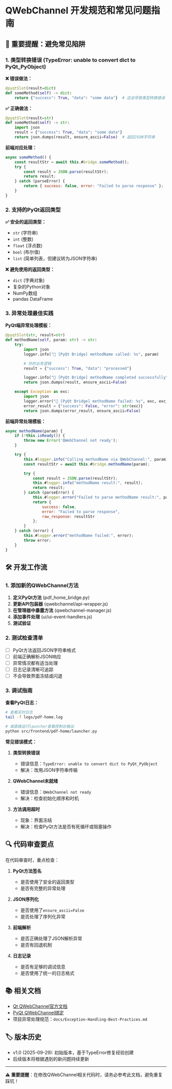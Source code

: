 # QWebChannel 开发规范和常见问题指南

## 🚨 重要提醒：避免常见陷阱

### 1. 类型转换错误 (TypeError: unable to convert dict to PyQt_PyObject)

**❌ 错误做法：**
```python
@pyqtSlot(result=dict)
def someMethod(self) -> dict:
    return {"success": True, "data": "some data"}  # 这会导致类型转换错误
```

**✅ 正确做法：**
```python
@pyqtSlot(result=str)
def someMethod(self) -> str:
    import json
    result = {"success": True, "data": "some data"}
    return json.dumps(result, ensure_ascii=False)  # 返回JSON字符串
```

**前端对应处理：**
```javascript
async someMethod() {
    const resultStr = await this.#bridge.someMethod();
    try {
        const result = JSON.parse(resultStr);
        return result;
    } catch (parseError) {
        return { success: false, error: "Failed to parse response" };
    }
}
```

### 2. 支持的PyQt返回类型

**✅ 安全的返回类型：**
- `str` (字符串)
- `int` (整数)
- `float` (浮点数)
- `bool` (布尔值)
- `list` (简单列表，但建议转为JSON字符串)

**❌ 避免使用的返回类型：**
- `dict` (字典对象)
- 复杂的Python对象
- NumPy数组
- pandas DataFrame

### 3. 异常处理最佳实践

**PyQt端异常处理模板：**
```python
@pyqtSlot(str, result=str)
def methodName(self, param: str) -> str:
    try:
        import json
        logger.info("🔗 [PyQt Bridge] methodName called: %s", param)

        # 你的业务逻辑
        result = {"success": True, "data": "processed"}

        logger.info("🔗 [PyQt Bridge] methodName completed successfully")
        return json.dumps(result, ensure_ascii=False)

    except Exception as exc:
        import json
        logger.error("🔗 [PyQt Bridge] methodName failed: %s", exc, exc_info=True)
        error_result = {"success": False, "error": str(exc)}
        return json.dumps(error_result, ensure_ascii=False)
```

**前端异常处理模板：**
```javascript
async methodName(param) {
    if (!this.isReady()) {
        throw new Error('QWebChannel not ready');
    }

    try {
        this.#logger.info("Calling methodName via QWebChannel:", param);
        const resultStr = await this.#bridge.methodName(param);

        try {
            const result = JSON.parse(resultStr);
            this.#logger.info("methodName result:", result);
            return result;
        } catch (parseError) {
            this.#logger.error("Failed to parse methodName result:", parseError);
            return {
                success: false,
                error: "Failed to parse response",
                raw_response: resultStr
            };
        }
    } catch (error) {
        this.#logger.error("methodName failed:", error);
        throw error;
    }
}
```

## 🛠️ 开发工作流

### 1. 添加新的QWebChannel方法

1. **定义PyQt方法** (pdf_home_bridge.py)
2. **更新API包装器** (qwebchannel/api-wrapper.js)
3. **在管理器中暴露方法** (qwebchannel-manager.js)
4. **添加事件处理** (ui/ui-event-handlers.js)
5. **测试验证**

### 2. 测试检查清单

- [ ] PyQt方法返回JSON字符串格式
- [ ] 前端正确解析JSON响应
- [ ] 异常情况都有适当处理
- [ ] 日志记录清晰可追踪
- [ ] 不会导致界面冻结或闪退

### 3. 调试指南

**查看PyQt日志：**
```bash
# 查看实时日志
tail -f logs/pdf-home.log

# 或直接运行launcher查看控制台输出
python src/frontend/pdf-home/launcher.py
```

**常见错误模式：**

1. **类型转换错误**
   - 错误信息：`TypeError: unable to convert dict to PyQt_PyObject`
   - 解决：改用JSON字符串传输

2. **QWebChannel未就绪**
   - 错误信息：`QWebChannel not ready`
   - 解决：检查初始化顺序和时机

3. **方法调用超时**
   - 现象：界面冻结
   - 解决：检查PyQt方法是否有死循环或阻塞操作

## 🔍 代码审查要点

在代码审查时，重点检查：

1. **PyQt方法签名**
   - 是否使用了安全的返回类型
   - 是否有完整的异常处理

2. **JSON序列化**
   - 是否使用了`ensure_ascii=False`
   - 是否处理了序列化异常

3. **前端解析**
   - 是否正确处理了JSON解析异常
   - 是否有回退机制

4. **日志记录**
   - 是否有足够的调试信息
   - 是否使用了统一的日志格式

## 📚 相关文档

- [Qt QWebChannel官方文档](https://doc.qt.io/qt-5/qwebchannel.html)
- [PyQt QWebChannel绑定](https://doc.qt.io/qtforpython/PySide2/QtWebChannel/QWebChannel.html)
- 项目异常处理规范：`docs/Exception-Handling-Best-Practices.md`

## 🏷️ 版本历史

- v1.0 (2025-09-29): 初始版本，基于TypeError修复经验创建
- 后续版本将根据遇到的新问题持续更新

---

⚠️ **重要提醒**：在修改QWebChannel相关代码时，请务必参考此文档，避免重复踩坑！